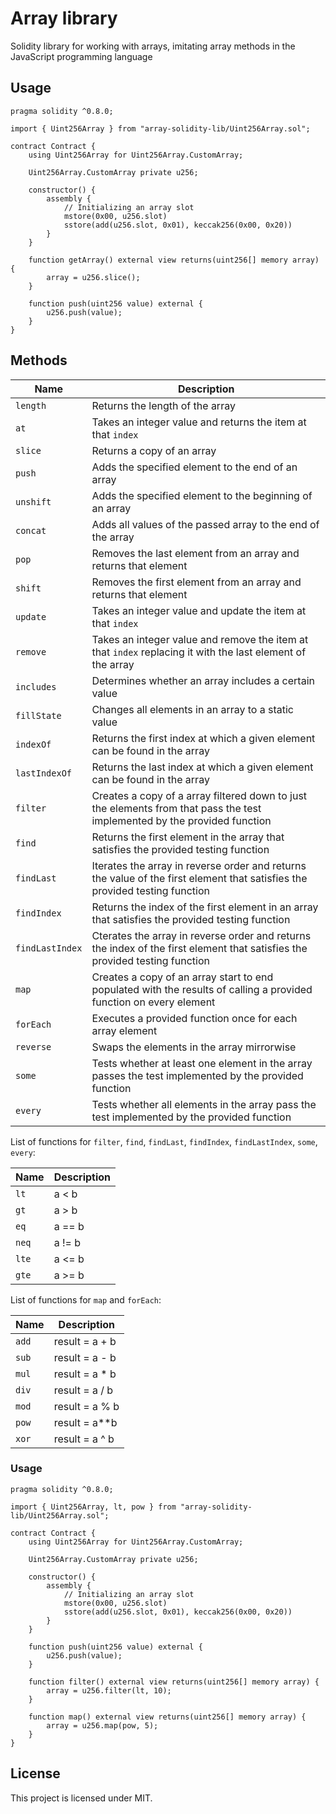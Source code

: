 # Array library

Solidity library for working with arrays, imitating array methods in the JavaScript programming language

## Usage

```solidity
pragma solidity ^0.8.0;

import { Uint256Array } from "array-solidity-lib/Uint256Array.sol";

contract Contract {
    using Uint256Array for Uint256Array.CustomArray;

    Uint256Array.CustomArray private u256;

    constructor() {
        assembly {
            // Initializing an array slot
            mstore(0x00, u256.slot)
            sstore(add(u256.slot, 0x01), keccak256(0x00, 0x20))
        }
    }

    function getArray() external view returns(uint256[] memory array) {
        array = u256.slice();
    }

    function push(uint256 value) external {
        u256.push(value);
    }
}
```

## Methods

| Name             |  Description                                                                                                                  |
| ---------------- |  ---------------------------------------------------------------------------------------------------------------------------  |
| `length`         |  Returns the length of the array                                                                                              |
| `at`             |  Takes an integer value and returns the item at that `index`                                                                  |
| `slice`          |  Returns a copy of an array                                                                                                   |
| `push`           |  Adds the specified element to the end of an array                                                                            |
| `unshift`        |  Adds the specified element to the beginning of an array                                                                      |
| `concat`         |  Adds all values of the passed array to the end of the array                                                                  |
| `pop`            |  Removes the last element from an array and returns that element                                                              |
| `shift`          |  Removes the first element from an array and returns that element                                                             |
| `update`         |  Takes an integer value and update the item at that `index`                                                                   |
| `remove`         |  Takes an integer value and remove the item at that `index` replacing it with the last element of the array                   |
| `includes`       |  Determines whether an array includes a certain value                                                                         |
| `fillState`      |  Changes all elements in an array to a static value                                                                           |
| `indexOf`        |  Returns the first index at which a given element can be found in the array                                                   |
| `lastIndexOf`    |  Returns the last index at which a given element can be found in the array                                                    |
| `filter`         |  Creates a copy of a array filtered down to just the elements from that pass the test implemented by the provided function    |
| `find`           |  Returns the first element in the array that satisfies the provided testing function                                          |
| `findLast`       |  Iterates the array in reverse order and returns the value of the first element that satisfies the provided testing function  |
| `findIndex`      |  Returns the index of the first element in an array that satisfies the provided testing function                              |
| `findLastIndex`  |  Cterates the array in reverse order and returns the index of the first element that satisfies the provided testing function  |
| `map`            |  Creates a copy of an array start to end populated with the results of calling a provided function on every element           |
| `forEach`        |  Executes a provided function once for each array element                                                                     |
| `reverse`        |  Swaps the elements in the array mirrorwise                                                                                   |
| `some`           |  Tests whether at least one element in the array passes the test implemented by the provided function                         |
| `every`          |  Tests whether all elements in the array pass the test implemented by the provided function                                   |

List of functions for `filter`, `find`, `findLast`, `findIndex`, `findLastIndex`, `some`, `every`:

| Name    |  Description |
| ------- |  ----------- |
| `lt`    |  a < b       |
| `gt`    |  a > b       |
| `eq`    |  a == b      |
| `neq`   |  a != b      |
| `lte`   |  a <= b      |
| `gte`   |  a >= b      |

List of functions for `map` and `forEach`:

| Name    |  Description     |
| ------- |  --------------  |
| `add`   |  result = a + b  |
| `sub`   |  result = a - b  |
| `mul`   |  result = a * b  |
| `div`   |  result = a / b  |
| `mod`   |  result = a % b  |
| `pow`   |  result = a**b   |
| `xor`   |  result = a ^ b  |

### Usage

```solidity
pragma solidity ^0.8.0;

import { Uint256Array, lt, pow } from "array-solidity-lib/Uint256Array.sol";

contract Contract {
    using Uint256Array for Uint256Array.CustomArray;

    Uint256Array.CustomArray private u256;

    constructor() {
        assembly {
            // Initializing an array slot
            mstore(0x00, u256.slot)
            sstore(add(u256.slot, 0x01), keccak256(0x00, 0x20))
        }
    }

    function push(uint256 value) external {
        u256.push(value);
    }

    function filter() external view returns(uint256[] memory array) {
        array = u256.filter(lt, 10);
    }

    function map() external view returns(uint256[] memory array) {
        array = u256.map(pow, 5);
    }
}
```

## License

This project is licensed under MIT.